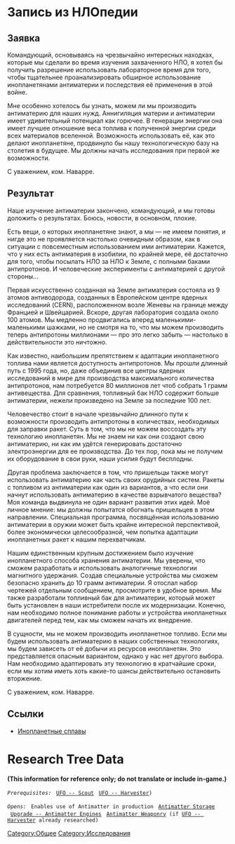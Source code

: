 # Запись из НЛОпедии

## Заявка

Командующий, основываясь на чрезвычайно интересных находках, которые мы
сделали во время изучения захваченного НЛО, я хотел бы получить
разрешение использовать лабораторное время для того, чтобы тщательнее
проанализировать обширное использование инопланетянами антиматерии и
последствия её применения в этой войне.

Мне особенно хотелось бы узнать, можем ли мы производить антиматерию для
наших нужд. Аннигиляция материи и антиматерии имеет удивительный
потенциал как горючее. В генерации энергии она имеет лучшее отношение
веса топлива к полученной энергии среди всех материалов вселенной.
Возможность использовать её, как это делают инопланетяне, продвинуло бы
нашу технологическую базу на столетия в будущее. Мы должны начать
исследования при первой же возможности.

С уважением, ком. Наварре.

## Результат

Наше изучение антиматерии закончено, командующий, и мы готовы доложить о
результатах. Боюсь, новости, в основном, плохие.

Есть вещи, о которых инопланетяне знают, а мы — не имеем понятия, и
нигде это не проявляется настолько очевидным образом, как в ситуации с
повсеместным использованием ими антиматерии. Кажется, что у них есть
антиматерия в изобилии, по крайней мере, её достаточно для того, чтобы
посылать НЛО за НЛО к Земле, с полными баками антипротонов. И
человеческие эксперименты с антиматерией с другой стороны…

Первая искусственно созданная на Земле антиматерия состояла из 9 атомов
антиводорода, созданных в Европейском центре ядерных исследований
(CERN), расположенном возле Женевы на границе между Францией и
Швейцарией. Вскоре, другая лаборатория создала около 100 атомов. Мы
медленно продвигались вперед маленькими-маленькими шажками, но не смотря
на то, что мы можем производить теперь антипротоны миллионами — про это
легко забыть — настолько в действительности это ничтожно.

Как известно, наибольшим препятствием к адаптации инопланетного топлива
нами является доступность антипротонов. Мы прошли длинный путь с 1995
года, но, даже объединив все центры ядерных исследований в мире для
производства максимального количества антипротонов, нам потребуется 80
миллионов лет чтоб собрать 1 грамм антивещества. Для сравнения,
топливный бак НЛО содержит больше антиматерии, нежели произведено на
Земле за последние 100 лет.

Человечество стоит в начале чрезвычайно длинного пути к возможности
производить антипротоны в количествах, необходимых для заправки ракет.
Суть в том, что мы не можем воссоздать эту технологию инопланетян. Мы не
знаем ни как они создают свою антиматерию, ни как им удётся генерировать
достаточно электроэнергии для ее производства. До тех пор, пока мы не
получим их оборудование в свои руки, наши усилия будут бесплодны.

Другая проблема заключается в том, что пришельцы также могут
использовать антиматерию как часть своих орудийных систем. Ракеты с
топливом из антиматерии как один из вариантов, а что если они начнут
использовать антиматерию в качестве взрывчатого вещества? Моя команда
выдвинула не один вариант развития этих идей. Моё личное мнение: мы
должны попытатся обогнать пришельцев в этом направлении. Специальная
программа, посвящённая использованию антиматерии в оружии может быть
крайне интересной перспективой, более экономически целесообразной, чем
попытка адаптации инопланетных ракет к нашим перехватчикам.

Нашим единственным крупным достижением было изучение инопланетного
способа хранения антиматерии. Мы уверены, что сможем разработать и
использовать аналогичные технологии магнитного удержания. Создав
специальные устройства мы сможем безопасно хранить до 10 грамм
антиматерии. Я отослал набор чертежей отдельным сообщением, просмотрите
в удобное время. Мы также разработали топливный бак для антиматерии,
который может быть установлен в наши истребители после их модернизации.
Конечно, нам необходимо полное понимание работы и устройства
инопланетных двигателей перед тем, как мы сможем начать их внедрение.

В сущности, мы не можем производить инопланетное топливо. Если мы будем
использовать антиматерию в наших собственных технологиях, мы будем
зависеть от её добычи из ресурсов инопланетян. Это представляется
опасным вариантом, однако у нас нет другого выбора. Нам необходимо
адаптировать эту технологию в кратчайшие сроки, если мы хотим иметь хоть
какие-то шансы действительно остановить вторжение.

С уважением, ком. Наварре.

## Ссылки

- [Инопланетные сплавы](Исследования/Инопланетные_сплавы "wikilink")

# Research Tree Data

**(This information for reference only; do not translate or include
in-game.)**

*`Prerequisites:`*
` `[`UFO -- Scout`](UFO/Scout "wikilink")
` `[`UFO -- Harvester`](UFO/Harvester "wikilink")`)`

*`Opens:`*
` Enables use of Antimatter in production`
` `[`Antimatter Storage`](Base_Facilities/Antimatter_Storage "wikilink")
` `[`Upgrade -- Antimatter Engines`](Aircraft_Equipment/Upgrades/Antimatter_Engines "wikilink")
` `[`Antimatter Weaponry`](Research/Antimatter_Weaponry "wikilink")` (if `[`UFO -- Harvester`](UFO/Harvester "wikilink")` already researched)`

[Category:Общее](Category:Общее "wikilink")
[Category:Исследования](Category:Исследования "wikilink")